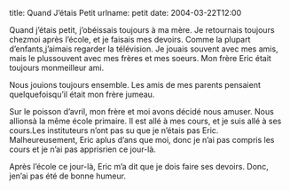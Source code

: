 title: Quand J&#x02bc;étais Petit
urlname: petit
date: 2004-03-22T12:00

Quand j&#x02bc;étais petit, j&#x02bc;obéissais toujours à ma mère. Je retournais toujours chezmoi après l&#x02bc;école, et je faisais mes devoirs. Comme la plupart d&#x02bc;enfants,j&#x02bc;aimais regarder la télévision. Je jouais souvent avec mes amis, mais le plussouvent avec mes frères et mes soeurs. Mon frère Eric était toujours monmeilleur ami.

Nous jouions toujours ensemble. Les amis de mes parents pensaient quelquefoisqu&#x02bc;il était mon frère jumeau.

Sur le poisson d&#x02bc;avril, mon frère et moi avons décidé nous amuser. Nous allionsà la même école primaire. Il est allé à mes cours, et je suis allé à ses cours.Les instituteurs n&#x02bc;ont pas su que je n&#x02bc;étais pas Eric. Malheureusement, Eric aplus d&#x02bc;ans que moi, donc je n&#x02bc;ai pas compris les cours et je n&#x02bc;ai pas apprisrien ce jour-là.

Après l&#x02bc;école ce jour-là, Eric m&#x02bc;a dit que je dois faire ses devoirs. Donc, jen&#x02bc;ai pas été de bonne humeur.